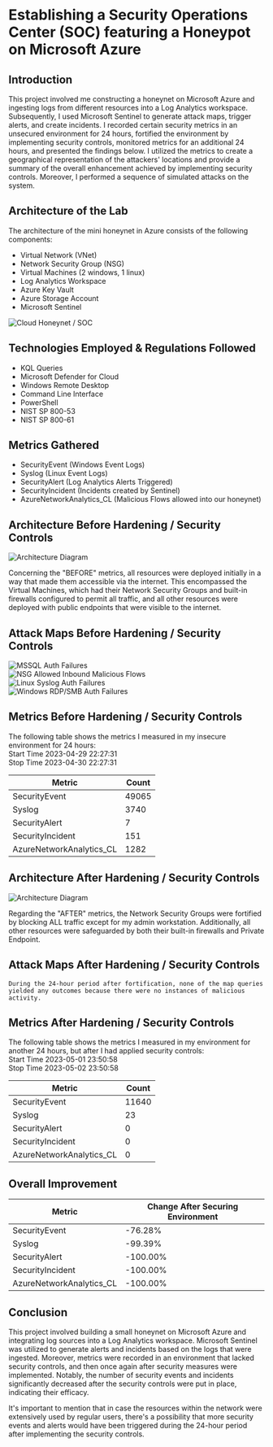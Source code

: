 # Establishing a Security Operations Center (SOC) featuring a Honeypot on Microsoft Azure

## Introduction

This project involved me constructing a honeynet on Microsoft Azure and ingesting logs from different resources into a Log Analytics workspace. Subsequently, I used Microsoft Sentinel to generate attack maps, trigger alerts, and create incidents. I recorded certain security metrics in an unsecured environment for 24 hours, fortified the environment by implementing security controls, monitored metrics for an additional 24 hours, and presented the findings below. I utilized the metrics to create a geographical representation of the attackers' locations and provide a summary of the overall enhancement achieved by implementing security controls. Moreover, I performed a sequence of simulated attacks on the system.

## Architecture of the Lab

The architecture of the mini honeynet in Azure consists of the following components:

- Virtual Network (VNet)
- Network Security Group (NSG)
- Virtual Machines (2 windows, 1 linux)
- Log Analytics Workspace
- Azure Key Vault
- Azure Storage Account
- Microsoft Sentinel

![Cloud Honeynet / SOC](https://i.imgur.com/qtY8Sey.png)

## Technologies Employed & Regulations Followed

- KQL Queries
- Microsoft Defender for Cloud
- Windows Remote Desktop
- Command Line Interface
- PowerShell
- NIST SP 800-53
- NIST SP 800-61

## Metrics Gathered

- SecurityEvent (Windows Event Logs)
- Syslog (Linux Event Logs)
- SecurityAlert (Log Analytics Alerts Triggered)
- SecurityIncident (Incidents created by Sentinel)
- AzureNetworkAnalytics_CL (Malicious Flows allowed into our honeynet)

## Architecture Before Hardening / Security Controls
![Architecture Diagram](https://i.imgur.com/0fI2lto.png)

Concerning the "BEFORE" metrics, all resources were deployed initially in a way that made them accessible via the internet. This encompassed the Virtual Machines, which had their Network Security Groups and built-in firewalls configured to permit all traffic, and all other resources were deployed with public endpoints that were visible to the internet.

## Attack Maps Before Hardening / Security Controls
![MSSQL Auth Failures](https://i.imgur.com/SdtbwDI.png)<br>
![NSG Allowed Inbound Malicious Flows](https://i.imgur.com/ZsLVqF4.png)<br>
![Linux Syslog Auth Failures](https://i.imgur.com/E9u8cbN.png)<br>
![Windows RDP/SMB Auth Failures](https://i.imgur.com/CASF2Rc.png)<br>

## Metrics Before Hardening / Security Controls

The following table shows the metrics I measured in my insecure environment for 24 hours:<br>
Start Time 2023-04-29 22:27:31<br>
Stop Time 2023-04-30 22:27:31<br>

| Metric                   | Count
| ------------------------ | -----
| SecurityEvent            | 49065
| Syslog                   | 3740
| SecurityAlert            | 7
| SecurityIncident         | 151
| AzureNetworkAnalytics_CL | 1282

## Architecture After Hardening / Security Controls
![Architecture Diagram](https://i.imgur.com/yo0TDsK.png)

Regarding the "AFTER" metrics, the Network Security Groups were fortified by blocking ALL traffic except for my admin workstation. Additionally, all other resources were safeguarded by both their built-in firewalls and Private Endpoint.

## Attack Maps After Hardening / Security Controls

```During the 24-hour period after fortification, none of the map queries yielded any outcomes because there were no instances of malicious activity.```

## Metrics After Hardening / Security Controls

The following table shows the metrics I measured in my environment for another 24 hours, but after I had applied security controls:<br>
Start Time 2023-05-01 23:50:58<br>
Stop Time	2023-05-02 23:50:58<br>

| Metric                   | Count
| ------------------------ | -----
| SecurityEvent            | 11640
| Syslog                   | 23
| SecurityAlert            | 0
| SecurityIncident         | 0
| AzureNetworkAnalytics_CL | 0

## Overall Improvement

| Metric                   | Change After Securing Environment
| ------------------------ | ---------------------------------
| SecurityEvent            | -76.28%
| Syslog                   | -99.39%
| SecurityAlert            | -100.00%
| SecurityIncident         | -100.00%
| AzureNetworkAnalytics_CL | -100.00%

## Conclusion

This project involved building a small honeynet on Microsoft Azure and integrating log sources into a Log Analytics workspace. Microsoft Sentinel was utilized to generate alerts and incidents based on the logs that were ingested. Moreover, metrics were recorded in an environment that lacked security controls, and then once again after security measures were implemented. Notably, the number of security events and incidents significantly decreased after the security controls were put in place, indicating their efficacy.

It's important to mention that in case the resources within the network were extensively used by regular users, there's a possibility that more security events and alerts would have been triggered during the 24-hour period after implementing the security controls.
